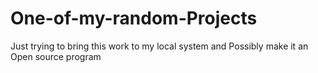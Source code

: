 # One-of-my-random-Projects
Just trying to bring this work to my local system and Possibly make it an Open source program 
